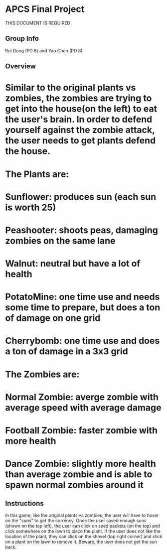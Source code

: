 # APCS Final Project
THIS DOCUMENT IS REQUIRED
## Group Info
Rui Dong (PD 8) and Yao Chen (PD 8)
## Overview
# Similar to the original plants vs zombies, the zombies are trying to get into the house(on the left) to eat the user's brain. In order to defend yourself against the zombie attack, the user needs to get plants defend the house.
# The Plants are:
# Sunflower: produces sun (each sun is worth 25)
# Peashooter: shoots peas, damaging zombies on the same lane
# Walnut: neutral but have a lot of health
# PotatoMine: one time use and needs some time to prepare, but does a ton of damage on one grid
# Cherrybomb: one time use and does a ton of damage in a 3x3 grid

# The Zombies are:
# Normal Zombie: averge zombie with average speed with average damage
# Football Zombie: faster zombie with more health
# Dance Zombie: slightly more health than average zombie and is able to spawn normal zombies around it 
## Instructions
In this game, like the original plants vs zombies, the user will have to hover on the "suns" to get the currency. Once the user saved enough suns (shown on the top left), the user can click on seed packets (on the top) and click somewhere on the lawn to place the plant. If the user does not like the location of the plant, they can click on the shovel (top right corner) and click on a plant on the lawn to remove it. Beware, the user does not get the sun back. 
